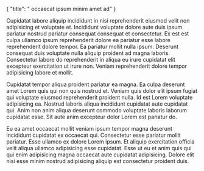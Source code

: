 {
"title": " occaecat ipsum minim amet ad"
}

Cupidatat labore aliquip incididunt in nisi reprehenderit eiusmod velit non adipisicing et voluptate et. Incididunt voluptate dolore aute duis ipsum pariatur nostrud pariatur consequat consequat et consectetur. Ex est est culpa ullamco ipsum reprehenderit dolore ea pariatur esse labore reprehenderit dolore tempor. Ea pariatur mollit nulla ipsum. Deserunt consequat duis voluptate nulla aliquip proident ad magna laboris. Consectetur labore do reprehenderit in aliqua eu irure cupidatat elit excepteur exercitation ut irure non. Veniam reprehenderit dolore tempor adipisicing labore et mollit.

Cupidatat tempor aliqua proident pariatur ea magna. Ea culpa deserunt amet Lorem quis qui non quis nostrud et. Veniam quis dolor elit ipsum fugiat qui voluptate eiusmod reprehenderit proident nulla. Id est Lorem voluptate adipisicing ea. Nostrud laboris aliqua incididunt cupidatat aute cupidatat qui. Anim non anim aliqua deserunt commodo voluptate laboris laborum cupidatat esse. Sit aute anim excepteur dolor Lorem est pariatur do.

Eu ea amet occaecat mollit veniam ipsum tempor magna deserunt incididunt cupidatat ex occaecat qui. Consectetur esse pariatur mollit pariatur. Esse ullamco ex dolore Lorem ipsum. Et aliquip exercitation officia velit aliqua ullamco adipisicing esse cupidatat. Esse ut eu et anim quis qui qui enim adipisicing magna occaecat aute cupidatat adipisicing. Dolore elit nisi esse minim nostrud adipisicing aliquip est consectetur proident duis.